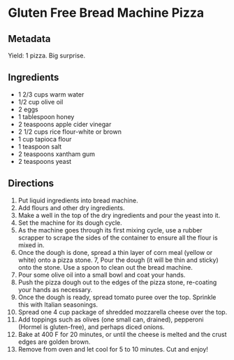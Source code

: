 Gluten Free Bread Machine Pizza
===============================

Metadata
--------
Yield: 1 pizza. Big surprise.

Ingredients
-----------
* 1 2/3 cups warm water
* 1/2 cup olive oil
* 2 eggs
* 1 tablespoon honey
* 2 teaspoons apple cider vinegar
* 2 1/2 cups rice flour-white or brown
* 1 cup tapioca flour
* 1 teaspoon salt
* 2 teaspoons xantham gum
* 2 teaspoons yeast

Directions
----------
1. Put liquid ingredients into bread machine. 
2. Add flours and other dry ingredients. 
3. Make a well in the top of the dry ingredients and pour the yeast into it. 
4. Set the machine for its dough cycle. 
5. As the machine goes through its first mixing cycle, use a rubber scrapper to scrape the sides of the container to ensure all the flour is mixed in.
6. Once the dough is done, spread a thin layer of corn meal (yellow or white) onto a pizza stone. 
7, Pour the dough (it will be thin and sticky) onto the stone. Use a spoon to clean out the bread machine. 
8. Pour some olive oil into a small bowl and coat your hands. 
9. Push the pizza dough out to the edges of the pizza stone, re-coating your hands as necessary.
10. Once the dough is ready, spread tomato puree over the top. Sprinkle this with Italian seasonings. 
11. Spread one 4 cup package of shredded mozzarella cheese over the top. 
12. Add toppings such as olives (one small can, drained), pepperoni (Hormel is gluten-free), and perhaps diced onions. 
13. Bake at 400 F for 20 minutes, or until the cheese is melted and the crust edges are golden brown. 
14. Remove from oven and let cool for 5 to 10 minutes. Cut and enjoy!
